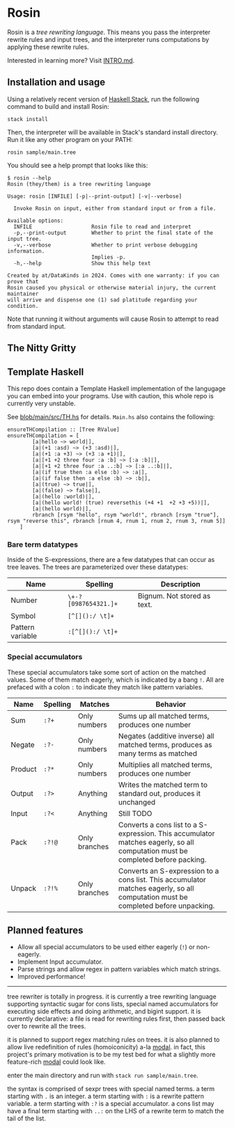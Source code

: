 # Rosin

Rosin is a *tree rewriting language*. This means you pass the interpreter rewrite rules and input trees, and the interpreter runs computations by applying these rewrite rules.

Interested in learning more? Visit [INTRO.md](./INTRO.md).

## Installation and usage

Using a relatively recent version of [Haskell Stack](https://docs.haskellstack.org/en/stable/), run the following command to build and install Rosin:
```
stack install
```

Then, the interpreter will be available in Stack's standard install directory. Run it like any other program on your PATH:
```
rosin sample/main.tree
```

You should see a help prompt that looks like this: 

```
$ rosin --help
Rosin (they/them) is a tree rewriting language

Usage: rosin [INFILE] [-p|--print-output] [-v|--verbose]

  Invoke Rosin on input, either from standard input or from a file.

Available options:
  INFILE                   Rosin file to read and interpret
  -p,--print-output        Whether to print the final state of the input tree.
  -v,--verbose             Whether to print verbose debugging information.
                           Implies -p.
  -h,--help                Show this help text

Created by at/DataKinds in 2024. Comes with one warranty: if you can prove that
Rosin caused you physical or otherwise material injury, the current maintainer
will arrive and dispense one (1) sad platitude regarding your condition.
```

Note that running it without arguments will cause Rosin to attempt to read from standard input.

## The Nitty Gritty

## Template Haskell

This repo does contain a Template Haskell implementation of the langugage you can embed into your programs. Use with caution, this whole repo is currently very unstable.

See [blob/main/src/TH.hs](blob/main/src/TH.hs) for details. `Main.hs` also contains the following:

```
ensureTHCompilation :: [Tree RValue]
ensureTHCompilation = [
        [a|hello ~> world|],
        [a|(+1 :asd) ~> (+3 :asd)|],
        [a|(+1 :a +3) ~> (+3 :a +1)|],
        [a|[+1 +2 three four :a :b] ~> [:a :b]|],
        [a|[+1 +2 three four :a ..:b] ~> [:a ..:b]|],
        [a|(if true then :a else :b) ~> :a|],
        [a|(if false then :a else :b) ~> :b|],
        [a|(true) ~> true|],
        [a|(false) ~> false|],
        [a|(hello :world)|],
        [a|(hello world! (true) reversethis (+4 +1  +2 +3 +5))|],
        [a|(hello world)|],
        rbranch [rsym "hello", rsym "world!", rbranch [rsym "true"], rsym "reverse this", rbranch [rnum 4, rnum 1, rnum 2, rnum 3, rnum 5]]
    ]
```


### Bare term datatypes

Inside of the S-expressions, there are a few datatypes that can occur as tree leaves. The trees are parameterized over these datatypes:

| Name | Spelling | Description |
|------|----------|-------------|
| Number | `\+-?[0987654321.]+` | Bignum. Not stored as text.
| Symbol | `[^[]():/ \t]+` | 
| Pattern variable | `:[^[]():/ \t]+` | 

### Special accumulators

These special accumulators take some sort of action on the matched values. Some of them match eagerly, which is indicated by a bang `!`. All are prefaced with a colon `:` to indicate they match like pattern variables.

| Name | Spelling | Matches | Behavior |
|------|----------|---------|----------|
| Sum | `:?+` | Only numbers | Sums up all matched terms, produces one number | 
| Negate | `:?-` | Only numbers | Negates (additive inverse) all matched terms, produces as many terms as matched | 
| Product | `:?*` | Only numbers | Multiplies all matched terms,  produces one number | 
| Output | `:?>` | Anything | Writes the matched term to standard out, produces it unchanged | 
| Input | `:?<` | Anything | Still TODO | 
| Pack | `:?!@` | Only branches | Converts a cons list to a S-expression. This accumulator matches eagerly, so all computation must be completed before packing. | 
| Unpack | `:?!%` | Only branches | Converts an S-expression to a cons list. This accumulator matches eagerly, so all computation must be completed before unpacking. | 


## Planned features
* Allow all special accumulators to be used either eagerly (`!`) or non-eagerly.
* Implement Input accumulator.
* Parse strings and allow regex in pattern variables which match strings.
* Improved performance!

---

tree rewriter is totally in progress. it is currently a tree rewriting language supporting syntactic sugar for cons lists, special named accumulators for executing side effects and doing arithmetic, and bigint support. it is currently declarative: a file is read for rewriting rules first, then passed back over to rewrite all the trees.

it is planned to support regex matching rules on trees. it is also planned to allow live redefinition of rules (homoiconicity) a-la [modal](https://wiki.xxiivv.com/site/modal). in fact, this project's primary motivation is to be my test bed for what a slightly more feature-rich [modal](https://wiki.xxiivv.com/site/modal) could look like. 

enter the main directory and run with `stack run sample/main.tree`. 

the syntax is comprised of sexpr trees with special named terms. a term starting with `.` is an integer. a term starting with `:` is a rewrite pattern variable. a term starting with `:?` is a special accumulator. a cons list may have a final term starting with `..:` on the LHS of a rewrite term to match the tail of the list. 